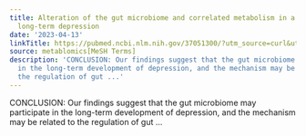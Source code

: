 ```yaml
---
title: Alteration of the gut microbiome and correlated metabolism in a rat model of
  long-term depression
date: '2023-04-13'
linkTitle: https://pubmed.ncbi.nlm.nih.gov/37051300/?utm_source=curl&utm_medium=rss&utm_campaign=pubmed-2&utm_content=1Zkrxt7ktlCbHBXEV3v65xxSnkSWNsJ1A6Fq3gBniKhGfIUslK&fc=20210907212339&ff=20230414210343&v=2.17.9.post6+86293ac
source: metablomics[MeSH Terms]
description: 'CONCLUSION: Our findings suggest that the gut microbiome may participate
  in the long-term development of depression, and the mechanism may be related to
  the regulation of gut ...'
---
```

CONCLUSION: Our findings suggest that the gut microbiome may participate in the long-term development of depression, and the mechanism may be related to the regulation of gut ...